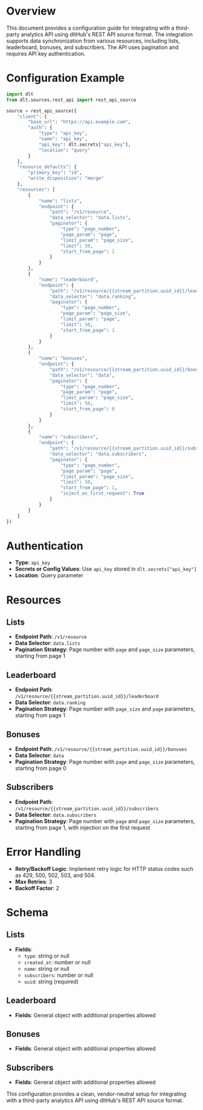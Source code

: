 # Overview

This document provides a configuration guide for integrating with a third-party analytics API using dltHub's REST API source format. The integration supports data synchronization from various resources, including lists, leaderboard, bonuses, and subscribers. The API uses pagination and requires API key authentication.

# Configuration Example

```python
import dlt
from dlt.sources.rest_api import rest_api_source

source = rest_api_source({
    "client": {
        "base_url": "https://api.example.com",
        "auth": {
            "type": "api_key",
            "name": "api_key",
            "api_key": dlt.secrets["api_key"],
            "location": "query"
        }
    },
    "resource_defaults": {
        "primary_key": "id",
        "write_disposition": "merge"
    },
    "resources": [
        {
            "name": "lists",
            "endpoint": {
                "path": "/v1/resource",
                "data_selector": "data.lists",
                "paginator": {
                    "type": "page_number",
                    "page_param": "page",
                    "limit_param": "page_size",
                    "limit": 50,
                    "start_from_page": 1
                }
            }
        },
        {
            "name": "leaderboard",
            "endpoint": {
                "path": "/v1/resource/{{stream_partition.uuid_id}}/leaderboard",
                "data_selector": "data.ranking",
                "paginator": {
                    "type": "page_number",
                    "page_param": "page_size",
                    "limit_param": "page",
                    "limit": 50,
                    "start_from_page": 1
                }
            }
        },
        {
            "name": "bonuses",
            "endpoint": {
                "path": "/v1/resource/{{stream_partition.uuid_id}}/bonuses",
                "data_selector": "data",
                "paginator": {
                    "type": "page_number",
                    "page_param": "page",
                    "limit_param": "page_size",
                    "limit": 50,
                    "start_from_page": 0
                }
            }
        },
        {
            "name": "subscribers",
            "endpoint": {
                "path": "/v1/resource/{{stream_partition.uuid_id}}/subscribers",
                "data_selector": "data.subscribers",
                "paginator": {
                    "type": "page_number",
                    "page_param": "page",
                    "limit_param": "page_size",
                    "limit": 50,
                    "start_from_page": 1,
                    "inject_on_first_request": True
                }
            }
        }
    ]
})
```

# Authentication

- **Type**: `api_key`
- **Secrets or Config Values**: Use `api_key` stored in `dlt.secrets["api_key"]`
- **Location**: Query parameter

# Resources

## Lists
- **Endpoint Path**: `/v1/resource`
- **Data Selector**: `data.lists`
- **Pagination Strategy**: Page number with `page` and `page_size` parameters, starting from page 1

## Leaderboard
- **Endpoint Path**: `/v1/resource/{{stream_partition.uuid_id}}/leaderboard`
- **Data Selector**: `data.ranking`
- **Pagination Strategy**: Page number with `page_size` and `page` parameters, starting from page 1

## Bonuses
- **Endpoint Path**: `/v1/resource/{{stream_partition.uuid_id}}/bonuses`
- **Data Selector**: `data`
- **Pagination Strategy**: Page number with `page` and `page_size` parameters, starting from page 0

## Subscribers
- **Endpoint Path**: `/v1/resource/{{stream_partition.uuid_id}}/subscribers`
- **Data Selector**: `data.subscribers`
- **Pagination Strategy**: Page number with `page` and `page_size` parameters, starting from page 1, with injection on the first request

# Error Handling

- **Retry/Backoff Logic**: Implement retry logic for HTTP status codes such as 429, 500, 502, 503, and 504.
- **Max Retries**: 3
- **Backoff Factor**: 2

# Schema

## Lists
- **Fields**:
  - `type`: string or null
  - `created_at`: number or null
  - `name`: string or null
  - `subscribers`: number or null
  - `uuid`: string (required)

## Leaderboard
- **Fields**: General object with additional properties allowed

## Bonuses
- **Fields**: General object with additional properties allowed

## Subscribers
- **Fields**: General object with additional properties allowed

This configuration provides a clean, vendor-neutral setup for integrating with a third-party analytics API using dltHub's REST API source format.